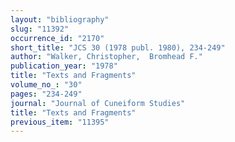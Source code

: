 ```yaml
---
layout: "bibliography"
slug: "11392"
occurrence_id: "2170"
short_title: "JCS 30 (1978 publ. 1980), 234-249"
author: "Walker, Christopher,  Bromhead F."
publication_year: "1978"
title: "Texts and Fragments"
volume_no_: "30"
pages: "234-249"
journal: "Journal of Cuneiform Studies"
title: "Texts and Fragments"
previous_item: "11395"
---
```

